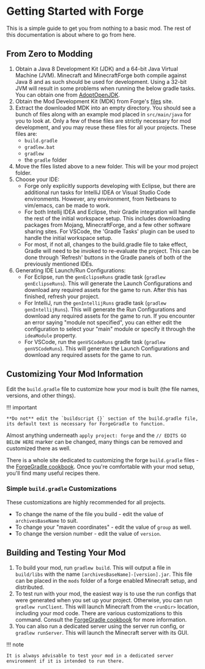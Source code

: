 Getting Started with Forge
==========================

This is a simple guide to get you from nothing to a basic mod. The rest of this documentation is about where to go from here.

From Zero to Modding
--------------------

1. Obtain a Java 8 Development Kit (JDK) and a 64-bit Java Virtual Machine (JVM). Minecraft and MinecraftForge both compile against Java 8 and as such should be used for development. Using a 32-bit JVM will result in some problems when running the below gradle tasks. You can obtain one from [AdoptOpenJDK][jdk].
2. Obtain the Mod Development Kit (MDK) from Forge's [files][] site.
3. Extract the downloaded MDK into an empty directory. You should see a bunch of files along with an example mod placed in `src/main/java` for you to look at. Only a few of these files are strictly necessary for mod development, and you may reuse these files for all your projects. These files are:
    * `build.gradle`
    * `gradlew.bat`
    * `gradlew`
    * the `gradle` folder
4. Move the files listed above to a new folder. This will be your mod project folder.
5. Choose your IDE:
    * Forge only explicitly supports developing with Eclipse, but there are additional run tasks for IntelliJ IDEA or Visual Studio Code environments. However, any environment, from Netbeans to vim/emacs, can be made to work.
    * For both Intellij IDEA and Eclipse, their Gradle integration will handle the rest of the initial workspace setup. This includes downloading packages from Mojang, MinecraftForge, and a few other software sharing sites. For VSCode, the 'Gradle Tasks' plugin can be used to handle the initial workspace setup.
    * For most, if not all, changes to the build.gradle file to take effect, Gradle will need to be invoked to re-evaluate the project. This can be done through 'Refresh' buttons in the Gradle panels of both of the previously mentioned IDEs.
6. Generating IDE Launch/Run Configurations:
    * For Eclipse, run the `genEclipseRuns` gradle task (`gradlew genEclipseRuns`). This will generate the Launch Configurations and download any required assets for the game to run. After this has finished, refresh your project.
    * For IntelliJ, run the `genIntellijRuns` gradle task (`gradlew genIntellijRuns`). This will generate the Run Configurations and download any required assets for the game to run. If you encounter an error saying "module not specified", you can either edit the configuration to select your "main" module or specify it through the `ideaModule` property.
    * For VSCode, run the `genVSCodeRuns` gradle task (`gradlew genVSCodeRuns`). This will generate the Launch Configurations and download any required assets for the game to run.

[files]: https://files.minecraftforge.net "Forge Files distribution site"
[jdk]: https://adoptopenjdk.net/?variant=openjdk8&jvmVariant=hotspot "AdoptOpenJdk 8 Prebuilt Binaries"

Customizing Your Mod Information
--------------------------------

Edit the `build.gradle` file to customize how your mod is built (the file names, versions, and other things).

!!! important

    **Do not** edit the `buildscript {}` section of the build.gradle file, its default text is necessary for ForgeGradle to function.

Almost anything underneath `apply project: forge` and the `// EDITS GO BELOW HERE` marker can be changed, many things can be removed and customized there as well.

There is a whole site dedicated to customizing the forge `build.gradle` files - the [ForgeGradle cookbook][]. Once you're comfortable with your mod setup, you'll find many useful recipes there.

[forgegradle cookbook]: https://forgegradle.readthedocs.org/en/latest/cookbook/ "The ForgeGradle cookbook"

### Simple `build.gradle` Customizations

These customizations are highly recommended for all projects.

* To change the name of the file you build - edit the value of `archivesBaseName` to suit.
* To change your "maven coordinates" - edit the value of `group` as well.
* To change the version number - edit the value of `version`.

Building and Testing Your Mod
-----------------------------

1. To build your mod, run `gradlew build`. This will output a file in `build/libs` with the name `[archivesBaseName]-[version].jar`. This file can be placed in the `mods` folder of a forge enabled Minecraft setup, and distributed.
2. To test run with your mod, the easiest way is to use the run configs that were generated when you set up your project. Otherwise, you can run `gradlew runClient`. This will launch Minecraft from the `<runDir>` location, including your mod code. There are various customizations to this command. Consult the [ForgeGradle cookbook][] for more information.
3. You can also run a dedicated server using the server run config, or `gradlew runServer`. This will launch the Minecraft server with its GUI.

!!! note

    It is always advisable to test your mod in a dedicated server environment if it is intended to run there.
